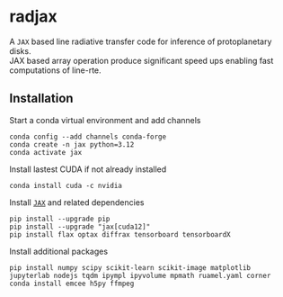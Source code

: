 # radjax
A `JAX` based line radiative transfer code for inference of protoplanetary disks. \
JAX based array operation produce significant speed ups enabling fast computations of line-rte. 

Installation
---
Start a conda virtual environment and add channels
```
conda config --add channels conda-forge
conda create -n jax python=3.12
conda activate jax
```

Install lastest CUDA if not already installed
```
conda install cuda -c nvidia
```

Install [`JAX`](https://jax.readthedocs.io/en/latest/installation.html) and related dependencies 
```
pip install --upgrade pip
pip install --upgrade "jax[cuda12]"
pip install flax optax diffrax tensorboard tensorboardX
```

Install additional packages 
```
pip install numpy scipy scikit-learn scikit-image matplotlib jupyterlab nodejs tqdm ipympl ipyvolume mpmath ruamel.yaml corner
conda install emcee h5py ffmpeg
```
